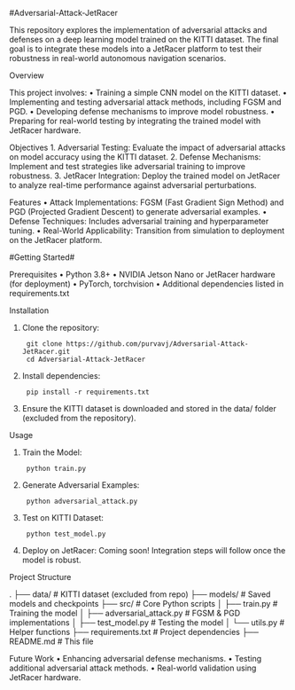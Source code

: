 #Adversarial-Attack-JetRacer

This repository explores the implementation of adversarial attacks and defenses on a deep learning model trained on the KITTI dataset. The final goal is to integrate these models into a JetRacer platform to test their robustness in real-world autonomous navigation scenarios.

Overview

This project involves:
	• Training a simple CNN model on the KITTI dataset.
	• Implementing and testing adversarial attack methods, including FGSM and PGD.
	• Developing defense mechanisms to improve model robustness.
	• Preparing for real-world testing by integrating the trained model with JetRacer hardware.

Objectives
	1. Adversarial Testing: Evaluate the impact of adversarial attacks on model accuracy using the KITTI dataset.
	2. Defense Mechanisms: Implement and test strategies like adversarial training to improve robustness.
	3. JetRacer Integration: Deploy the trained model on JetRacer to analyze real-time performance against adversarial perturbations.

Features
	• Attack Implementations: FGSM (Fast Gradient Sign Method) and PGD (Projected Gradient Descent) to generate adversarial examples.
	• Defense Techniques: Includes adversarial training and hyperparameter tuning.
	• Real-World Applicability: Transition from simulation to deployment on the JetRacer platform.

#Getting Started#

Prerequisites
	• Python 3.8+
	• NVIDIA Jetson Nano or JetRacer hardware (for deployment)
	• PyTorch, torchvision
	• Additional dependencies listed in requirements.txt

Installation
1. Clone the repository:

		git clone https://github.com/purvavj/Adversarial-Attack-JetRacer.git
		cd Adversarial-Attack-JetRacer

2. Install dependencies:

		pip install -r requirements.txt


3. Ensure the KITTI dataset is downloaded and stored in the data/ folder (excluded from the repository).

Usage
1. Train the Model:

		python train.py


2. Generate Adversarial Examples:

		python adversarial_attack.py

3. Test on KITTI Dataset:

		python test_model.py

4. Deploy on JetRacer:
	Coming soon! Integration steps will follow once the model is robust.

Project Structure

.
├── data/                     # KITTI dataset (excluded from repo)
├── models/                   # Saved models and checkpoints
├── src/                      # Core Python scripts
│   ├── train.py              # Training the model
│   ├── adversarial_attack.py # FGSM & PGD implementations
│   ├── test_model.py         # Testing the model
│   └── utils.py              # Helper functions
├── requirements.txt          # Project dependencies
├── README.md                 # This file

Future Work
	• Enhancing adversarial defense mechanisms.
	• Testing additional adversarial attack methods.
	• Real-world validation using JetRacer hardware.
